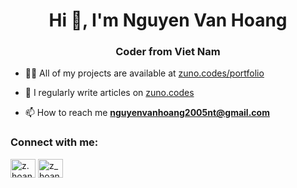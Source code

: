 <h1 align="center">Hi 👋, I'm Nguyen Van Hoang</h1>
<h3 align="center">Coder from Viet Nam</h3> 

- 👨‍💻 All of my projects are available at [zuno.codes/portfolio](zuno.codes/portfolio)

- 📝 I regularly write articles on [zuno.codes](zuno.codes)

- 📫 How to reach me **nguyenvanhoang2005nt@gmail.com**

<h3 align="left">Connect with me:</h3>
<p align="left">
<a href="https://fb.com/z.hoangg" target="blank"><img align="center" src="https://raw.githubusercontent.com/rahuldkjain/github-profile-readme-generator/master/src/images/icons/Social/facebook.svg" alt="z.hoangg" height="30" width="40" /></a>
<a href="https://instagram.com/z_hoangg" target="blank"><img align="center" src="https://raw.githubusercontent.com/rahuldkjain/github-profile-readme-generator/master/src/images/icons/Social/instagram.svg" alt="z_hoangg" height="30" width="40" /></a>
</p>
